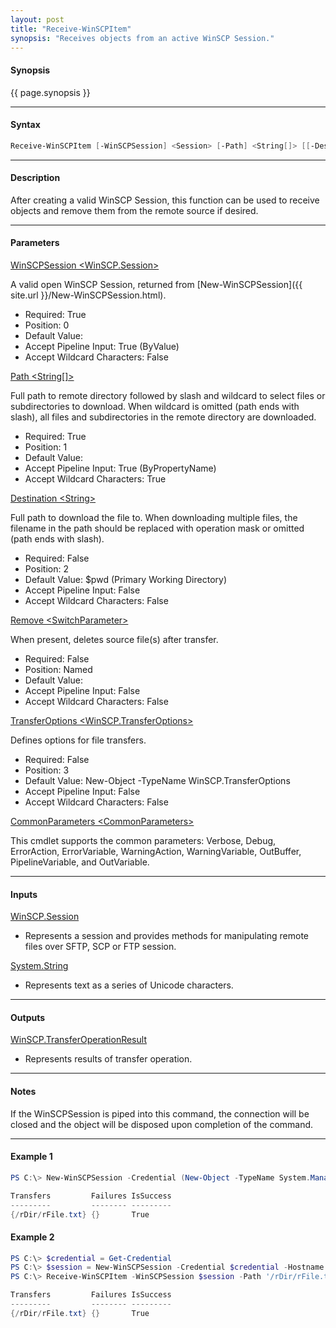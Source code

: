 ```yaml
---
layout: post
title: "Receive-WinSCPItem"
synopsis: "Receives objects from an active WinSCP Session."
---
```


#### **Synopsis**

{{ page.synopsis }}

---

#### **Syntax**

```powershell
Receive-WinSCPItem [-WinSCPSession] <Session> [-Path] <String[]> [[-Destination] <String>] [-Remove] [[-TransferOptions] <TransferOptions>] [<CommonParameters>]
```

---

#### **Description**

After creating a valid WinSCP Session, this function can be used to receive objects and remove them from the remote source if desired.

---

#### **Parameters**

[WinSCPSession \<WinSCP.Session\>](http://winscp.net/eng/docs/library_session)

A valid open WinSCP Session, returned from [New-WinSCPSession]({{ site.url }}/New-WinSCPSession.html).

* Required: True
* Position: 0
* Default Value:
* Accept Pipeline Input: True (ByValue)
* Accept Wildcard Characters: False

[Path \<String\[\]\>](http://winscp.net/eng/docs/library_session_getfiles)

Full path to remote directory followed by slash and wildcard to select files or subdirectories to download. When wildcard is omitted (path ends with slash), all files and subdirectories in the remote directory are downloaded.

* Required: True
* Position: 1
* Default Value: 
* Accept Pipeline Input: True (ByPropertyName)
* Accept Wildcard Characters: True

[Destination \<String\>](http://winscp.net/eng/docs/library_session_getfiles)

Full path to download the file to. When downloading multiple files, the filename in the path should be replaced with operation mask or omitted (path ends with slash).

* Required: False
* Position: 2
* Default Value: $pwd (Primary Working Directory)
* Accept Pipeline Input: False
* Accept Wildcard Characters: False

[Remove \<SwitchParameter\>](http://winscp.net/eng/docs/library_session_putfiles)

When present, deletes source file(s) after transfer.

* Required: False
* Position: Named
* Default Value:
* Accept Pipeline Input: False
* Accept Wildcard Characters: False

[TransferOptions \<WinSCP.TransferOptions\>](http://winscp.net/eng/docs/library_transferoptions)

Defines options for file transfers.

* Required: False
* Position: 3
* Default Value: New-Object -TypeName WinSCP.TransferOptions
* Accept Pipeline Input: False
* Accept Wildcard Characters: False

[CommonParameters \<CommonParameters\>](http://go.microsoft.com/fwlink/?LinkID=113216)

This cmdlet supports the common parameters: Verbose, Debug, ErrorAction, ErrorVariable, WarningAction, WarningVariable, OutBuffer, PipelineVariable, and OutVariable.

---

#### **Inputs**

[WinSCP.Session](http://winscp.net/eng/docs/library_session)

* Represents a session and provides methods for manipulating remote files over SFTP, SCP or FTP session.

[System.String](https://msdn.microsoft.com/en-us/library/system.string(v=vs.110).aspx)

* Represents text as a series of Unicode characters.

---

#### **Outputs**

[WinSCP.TransferOperationResult](http://winscp.net/eng/docs/library_transferoperationresult)

* Represents results of transfer operation.

---

#### **Notes**

If the WinSCPSession is piped into this command, the connection will be closed and the object will be disposed upon completion of the command.

---

#### **Example 1**

```powershell
PS C:\> New-WinSCPSession -Credential (New-Object -TypeName System.Management.Automation.PSCredential -ArgumentList $env:USERNAME, (New-Object -TypeName System.Security.SecureString)) -HostName $env:COMPUTERNAME -Protocol Ftp | Receive-WinSCPItem -Path '/rDir/rFile.txt' -Destination 'C:\lDir\lFile.txt'

Transfers         Failures IsSuccess
---------         -------- ---------
{/rDir/rFile.txt} {}       True
```

#### **Example 2**

```powershell
PS C:\> $credential = Get-Credential
PS C:\> $session = New-WinSCPSession -Credential $credential -Hostname 'myftphost.org' -SshHostKeyFingerprint 'ssh-rsa 1024 xx:xx:xx:xx:xx:xx:xx:xx:xx:xx:xx:xx:xx:xx:xx:xx'
PS C:\> Receive-WinSCPItem -WinSCPSession $session -Path '/rDir/rFile.txt' -Destination 'C:\lDir\lFile.txt' -Remove

Transfers         Failures IsSuccess
---------         -------- ---------
{/rDir/rFile.txt} {}       True
```